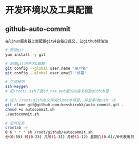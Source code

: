 # 开发环境以及工具配置

## github-auto-commit
`在linux服务器上面配置git并且每日提交, 让github绿油油`

```bash
# 安装git
yum install -y git

# 配置git用户名&邮箱
git config --global user.name "用户名"
git config --global user.email "邮箱"

# 生成秘钥
ssh-keygen
# 把/root/.ssh下面id_rsa.pub里的内容复制到github里

# 进入 /root/github文件夹clone本项目, 并且手动push一次
git clone git@github.com:kenshirokk/auto-commit.git .
chmod +x autocommit.sh
./autocommit.sh

# 定时任务
crontab -e
0 6 * * * sh /root/github/autocommit.sh
分(0-59) 时(0-23) 几号(1-31) 月份(1-12) 星期几(0-6)//0代表周日
```
